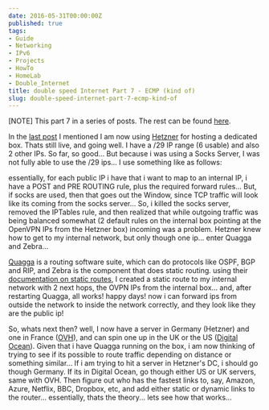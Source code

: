 ```yaml
---
date: 2016-05-31T00:00:00Z
published: true
tags:
- Guide
- Networking
- IPv6
- Projects
- HowTo
- HomeLab
- Double_Internet
title: double speed Internet Part 7 - ECMP (kind of)
slug: double-speed-internet-part-7-ecmp-kind-of
---
```


[NOTE] This part 7 in a series of posts. The rest can be found [here](https://www.tiernanotoole.ie/tag/Double_Internet/).

In the [last post][1] I mentioned I am now using [Hetzner][2] for hosting a dedicated box. Thats still live, and going well. I have a /29 IP range (6 usable) and also 2 other IPs. So far, so good... But because i was using a Socks Server, I was not fully able to use the /29 ips... I use something like as follows:

<script src="https://gist.github.com/tiernano/68894593dd44acb4820617aef2889fd6.js"></script>

essentially, for each public IP i have that i want to map to an internal IP, i have a POST and PRE ROUTING rule, plus the required forward rules... But, if socks are used, then that goes out the Window, since TCP traffic will look like its coming from the socks server... So, i killed the socks server, removed the IPTables rule, and then realized that while outgoing traffic was being balanced somewhat (2 default rules on the internal box pointing at the OpenVPN IPs from the Hetzner box) incoming was a problem. Hetzner knew how to get to my internal network, but only though one ip... enter Quagga and Zebra...

[Quagga][3] is a routing software suite, which can do protocols like OSPF, BGP and RIP, and Zebra is the component that does static routing. using their [documentation on static routes][4], I created a static route to my internal network with 2 next hops, the OVPN IPs from the internal box... and, after restarting Quagga, all works! happy days! now i can forward ips from outside the network to inside the network correctly, and they look like they are the public ip! 

So, whats next then? well, I now have a server in Germany (Hetzner) and one in France ([OVH][5]), and can spin one up in the UK or the US ([Digital Ocean][6]). Given that i have Quagga running on the box, i am now thinking of trying to see if its possible to route traffic depending on distance or something similar... If i am trying to hit a server in Hetzner's DC, i should go though Germany. If its in Digital Ocean, go though either US or UK servers, same with OVH. Then figure out who has the fastest links to, say, Amazon, Azure, Netflix, BBC, Dropbox, etc, and add either static or dynamic links to the router... essentially, thats the theory... lets see how that works...


[1]:https://www.tiernanotoole.ie/2016/05/17/double-speed-internet-part-6-hetzner-edition.html
[3]:http://www.nongnu.org/quagga/
[2]:http://www.hetzner.de/en
[4]:http://www.nongnu.org/quagga/docs/docs-info.html#Static-Route-Commands
[5]:http://www.ovh.com
[6]:https://m.do.co/c/d4d345b83b55
